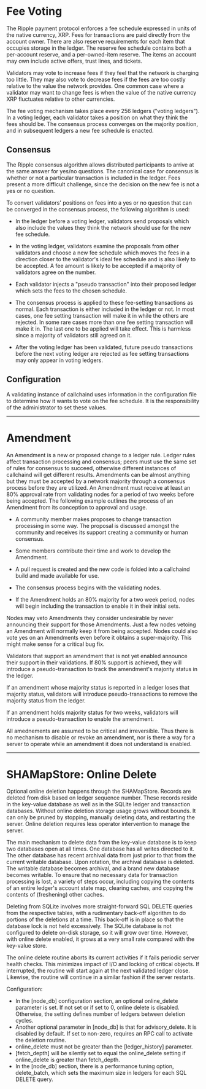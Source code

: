 # Fee Voting

The Ripple payment protocol enforces a fee schedule expressed in units of the
native currency, XRP. Fees for transactions are paid directly from the account
owner. There are also reserve requirements for each item that occupies storage
in the ledger. The reserve fee schedule contains both a per-account reserve,
and a per-owned-item reserve. The items an account may own include active
offers, trust lines, and tickets.

Validators may vote to increase fees if they feel that the network is charging
too little. They may also vote to decrease fees if the fees are too costly
relative to the value the network provides. One common case where a validator
may want to change fees is when the value of the native currency XRP fluctuates
relative to other currencies.

The fee voting mechanism takes place every 256 ledgers ("voting ledgers"). In
a voting ledger, each validator takes a position on what they think the fees
should be. The consensus process converges on the majority position, and in
subsequent ledgers a new fee schedule is enacted.

## Consensus

The Ripple consensus algorithm allows distributed participants to arrive at
the same answer for yes/no questions. The canonical case for consensus is
whether or not a particular transaction is included in the ledger. Fees
present a more difficult challenge, since the decision on the new fee is not
a yes or no question.

To convert validators' positions on fees into a yes or no question that can
be converged in the consensus process, the following algorithm is used:

- In the ledger before a voting ledger, validators send proposals which also
  include the values they think the network should use for the new fee schedule.

- In the voting ledger, validators examine the proposals from other validators
  and choose a new fee schedule which moves the fees in a direction closer to
  the validator's ideal fee schedule and is also likely to be accepted. A fee
  amount is likely to be accepted if a majority of validators agree on the
  number.

- Each validator injects a "pseudo transaction" into their proposed ledger
  which sets the fees to the chosen schedule.

- The consensus process is applied to these fee-setting transactions as normal.
  Each transaction is either included in the ledger or not. In most cases, one
  fee setting transaction will make it in while the others are rejected. In
  some rare cases more than one fee setting transaction will make it in. The
  last one to be applied will take effect. This is harmless since a majority
  of validators still agreed on it.

- After the voting ledger has been validated, future pseudo transactions
  before the next voting ledger are rejected as fee setting transactions may
  only appear in voting ledgers.

## Configuration

A validating instance of callchaind uses information in the configuration file
to determine how it wants to vote on the fee schedule. It is the responsibility
of the administrator to set these values.

---

# Amendment

An Amendment is a new or proposed change to a ledger rule. Ledger rules affect 
transaction processing and consensus; peers must use the same set of rules for 
consensus to succeed, otherwise different instances of callchaind will get 
different results. Amendments can be almost anything but they must be accepted 
by a network majority through a consensus process before they are utilized. An 
Amendment must receive at least an 80% approval rate from validating nodes for 
a period of two weeks before being accepted. The following example outlines the 
process of an Amendment from its conception to approval and usage. 

*  A community member makes proposes to change transaction processing in some 
  way. The proposal is discussed amongst the community and receives its support 
  creating a community or human consensus. 

*  Some members contribute their time and work to develop the Amendment.

*  A pull request is created and the new code is folded into a callchaind build 
  and made available for use.

*  The consensus process begins with the validating nodes.

*  If the Amendment holds an 80% majority for a two week period, nodes will begin 
  including the transaction to enable it in their initial sets.

Nodes may veto Amendments they consider undesirable by never announcing their 
support for those Amendments. Just a few nodes vetoing an Amendment will normally 
keep it from being accepted. Nodes could also vote yes on an Amendments even 
before it obtains a super-majority. This might make sense for a critical bug fix.

Validators that support an amendment that is not yet enabled announce their
support in their validations. If 80% support is achieved, they will introduce
a pseudo-transaction to track the amendment's majority status in the ledger.

If an amendment whose majority status is reported in a ledger loses that
majority status, validators will introduce pseudo-transactions to remove
the majority status from the ledger.

If an amendment holds majority status for two weeks, validators will
introduce a pseudo-transaction to enable the amendment.

All amednements are assumed to be critical and irreversible. Thus there
is no mechanism to disable or revoke an amendment, nor is there a way
for a server to operate while an amendment it does not understand is
enabled.

---

# SHAMapStore: Online Delete

Optional online deletion happens through the SHAMapStore. Records are deleted
from disk based on ledger sequence number. These records reside in the
key-value database  as well as in the SQLite ledger and transaction databases.
Without online deletion storage usage grows without bounds. It can only
be pruned by stopping, manually deleting data, and restarting the server.
Online deletion requires less operator intervention to manage the server.

The main mechanism to delete data from the key-value database is to keep two
databases open at all times. One database has all writes directed to it. The
other database has recent archival data from just prior to that from the current
writable database.
Upon rotation, the archival database is deleted. The writable database becomes
archival, and a brand new database becomes writable. To ensure that no
necessary data for transaction processing is lost, a variety of steps occur,
including copying the contents of an entire ledger's account state map,
clearing caches, and copying the contents of (freshening) other caches.

Deleting from SQLite involves more straight-forward SQL DELETE queries from
the respective tables, with a rudimentary back-off algorithm to do portions
of the deletions at a time. This back-off is in place so that the database
lock is not held excessively. The SQLite database is not configured to
delete on-disk storage, so it will grow over time. However, with online delete
enabled, it grows at a very small rate compared with the key-value store.

The online delete routine aborts its current activities if it fails periodic
server health checks. This minimizes impact of I/O and locking of critical
objects. If interrupted, the routine will start again at the next validated
ledger close. Likewise, the routine will continue in a similar fashion if the
server restarts.

Configuration:

* In the [node_db] configuration section, an optional online_delete parameter is
set. If not set or if set to 0, online delete is disabled. Otherwise, the
setting defines number of ledgers between deletion cycles.
* Another optional parameter in [node_db] is that for advisory_delete. It is
disabled by default. If set to non-zero, requires an RPC call to activate the
deletion routine.
* online_delete must not be greater than the [ledger_history] parameter.
* [fetch_depth] will be silently set to equal the online_delete setting if
online_delete is greater than fetch_depth.
* In the [node_db] section, there is a performance tuning option, delete_batch,
which sets the maximum size in ledgers for each SQL DELETE query.
